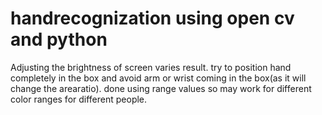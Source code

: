 # handrecognization using open cv and python
Adjusting the brightness of screen varies result. try to position hand completely in the box and avoid arm or wrist coming in the box(as it will change the arearatio). done using range values so may work for different color ranges for different people.
